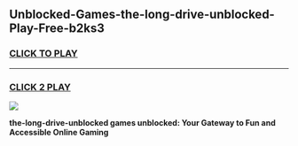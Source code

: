 
## Unblocked-Games-the-long-drive-unblocked-Play-Free-b2ks3
<h3>
<a href="https://premium76.site?title=the-long-drive-unblocked&ref=18A1">CLICK TO PLAY</a></h3>
<hr>

<h3>
<a href="https://premium76.site?title=the-long-drive-unblocked&ref=18A1">CLICK 2 PLAY</a>
  
</h3>

<a href="https://premium76.site?title=the-long-drive-unblocked&ref=18A1"><img src="https://clearcache.store/games.png"></a>


**the-long-drive-unblocked games unblocked: Your Gateway to Fun and Accessible Online Gaming**
